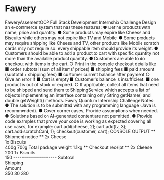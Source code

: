 # Fawery
FaweryAssementOOP
Full Stack Development Internship Challenge 
Design an e-commerce system that has these features: 
● Define products with name, price and quantity. 
● Some products may expire like Cheese and Biscuits while 
others may not expire like TV and Mobile. 
● Some products may require shipping like Cheese and TV, other 
products like Mobile scratch cards may not require so. every 
shippable item should provide its weight. 
● Customers should be able to add a product to cart with 
specific quantity not more than the available product quantity. 
● Customers are able to do checkout with items in the cart. 
○ Print in the console checkout details like 
■ order subtotal (sum of all items’ prices) 
■ shipping fees 
■ paid amount (subtotal + shipping fees) 
■ customer current balance after payment 
○ Give an error if 
■ Cart is empty 
■ Customer's balance is insufficient. 
■ one product is out of stock or expired. 
○ If applicable, collect all items that need to be shipped and 
send them to ShippingService which accepts a list of 
objects implementing an interface  containing only String 
getName() and double getWeight() methods. 
Fawry Quantum Internship Challenge 
Notes: 
● The solution is to be submitted with any programming 
language (Java is recommended). 
● Cover corner cases, Provide assumptions when needed. 
● Solutions based on AI-generated content are not permitted. 
● Provide code examples that prove your code is working as 
expected covering all use cases, for example: 
cart.add(cheese, 2); 
cart.add(tv, 3); 
cart.add(scratchCard, 1); 
checkout(customer, cart); 
CONSOLE OUTPUT 
** Shipment notice ** 
2x Cheese        
1x Biscuits      
400g 
700g 
Total package weight 1.1kg 
** Checkout receipt ** 
2x Cheese        
200 
1x Biscuits      
150 ---------------------- 
Subtotal         
Shipping         
Amount           
350 
30 
380 
